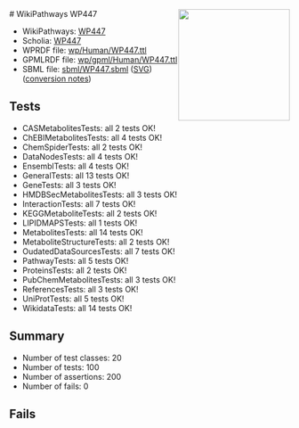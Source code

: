 <img style="float: right; width: 200px" src="../logo.png" />
# WikiPathways WP447

* WikiPathways: [WP447](https://identifiers.org/wikipathways:WP447)
* Scholia: [WP447](https://scholia.toolforge.org/wikipathways/WP447)
* WPRDF file: [wp/Human/WP447.ttl](../wp/Human/WP447.ttl)
* GPMLRDF file: [wp/gpml/Human/WP447.ttl](../wp/gpml/Human/WP447.ttl)
* SBML file: [sbml/WP447.sbml](../sbml/WP447.sbml) ([SVG](../sbml/WP447.svg)) ([conversion notes](../sbml/WP447.txt))

## Tests
* CASMetabolitesTests: all 2 tests OK!
* ChEBIMetabolitesTests: all 4 tests OK!
* ChemSpiderTests: all 2 tests OK!
* DataNodesTests: all 4 tests OK!
* EnsemblTests: all 4 tests OK!
* GeneralTests: all 13 tests OK!
* GeneTests: all 3 tests OK!
* HMDBSecMetabolitesTests: all 3 tests OK!
* InteractionTests: all 7 tests OK!
* KEGGMetaboliteTests: all 2 tests OK!
* LIPIDMAPSTests: all 1 tests OK!
* MetabolitesTests: all 14 tests OK!
* MetaboliteStructureTests: all 2 tests OK!
* OudatedDataSourcesTests: all 7 tests OK!
* PathwayTests: all 5 tests OK!
* ProteinsTests: all 2 tests OK!
* PubChemMetabolitesTests: all 3 tests OK!
* ReferencesTests: all 3 tests OK!
* UniProtTests: all 5 tests OK!
* WikidataTests: all 14 tests OK!


## Summary

* Number of test classes: 20
* Number of tests: 100
* Number of assertions: 200
* Number of fails: 0

## Fails

